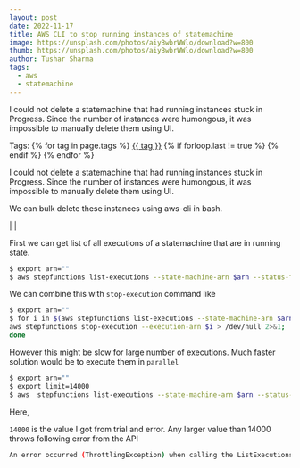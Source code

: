 ```yaml
---
layout: post
date: 2022-11-17
title: AWS CLI to stop running instances of statemachine
image: https://unsplash.com/photos/aiyBwbrWWlo/download?w=800
thumb: https://unsplash.com/photos/aiyBwbrWWlo/download?w=800
author: Tushar Sharma
tags:
  - aws
  - statemachine
---
```


I could not delete a statemachine that had running instances stuck in Progress. Since the number of instances were humongous, it was impossible to manually delete them using UI.<!-- truncate_here -->
<p>Tags: {% for tag in page.tags %} <a class="mytag" href="/tag/{{ tag }}" title="View posts tagged with &quot;{{ tag }}&quot;">{{ tag }}</a>  {% if forloop.last != true %} {% endif %} {% endfor %} </p>

I could not delete a statemachine that had running instances stuck in Progress. Since the number of instances were humongous, it was impossible to manually delete them using UI. 

We can bulk delete these instances using aws-cli in bash.

| <img align="center"  loading="lazy" src="{{ root_url }}/img/sfn1.jpg" alt="" />|

First we can get list of all executions of a statemachine that are in running state.

```bash
$ export arn=""
$ aws stepfunctions list-executions --state-machine-arn $arn --status-filter RUNNING --query "executions[*].{executionArn:executionArn}" --output text)
```

We can combine this with `stop-execution` command like

```bash
$ export arn=""
$ for i in $(aws stepfunctions list-executions --state-machine-arn $arn --status-filter RUNNING --query "executions[*].{executionArn:executionArn}" --output text); do
aws stepfunctions stop-execution --execution-arn $i > /dev/null 2>&1;
done
```

However this might be slow for large number of executions. Much faster solution would be to execute them in `parallel`

```bash
$ export arn=""
$ export limit=14000
$ aws  stepfunctions list-executions --state-machine-arn $arn --status-filter RUNNING  --max-items 10000 | grep executionArn | awk '{print $2}' | sed -e 's/\"//g' | sed -e 's/,//g' | xargs -L 1 -n 1 -P 10 aws stepfunctions stop-execution --execution-arn >/dev/null 2>&1
```

Here,

`14000` is the value I got from trial and error. Any larger value than 14000 throws following error from the API

```bash
An error occurred (ThrottlingException) when calling the ListExecutions operation

```